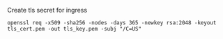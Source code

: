 Create tls secret for ingress
```
openssl req -x509 -sha256 -nodes -days 365 -newkey rsa:2048 -keyout tls_cert.pem -out tls_key.pem -subj "/C=US"
```